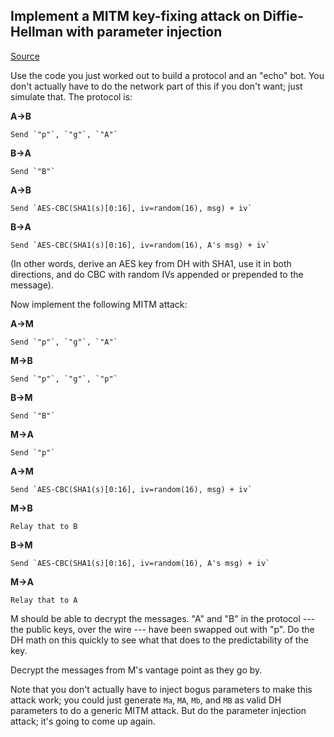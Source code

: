 ## Implement a MITM key-fixing attack on Diffie-Hellman with parameter injection

[Source](http://cryptopals.com/sets/5/challenges/34/)

Use the code you just worked out to build a protocol and an "echo" bot. You don't actually have to do the network part of this if you don't want; just simulate that. The protocol is:

**A->B**

    Send `"p"`, `"g"`, `"A"`
    
**B->A**

    Send `"B"`
    
**A->B**

    Send `AES-CBC(SHA1(s)[0:16], iv=random(16), msg) + iv`
    
**B->A**

    Send `AES-CBC(SHA1(s)[0:16], iv=random(16), A's msg) + iv`

(In other words, derive an AES key from DH with SHA1, use it in both directions, and do CBC with random IVs appended or prepended to the message).

Now implement the following MITM attack:

**A->M**

    Send `"p"`, `"g"`, `"A"`
    
**M->B**

    Send `"p"`, `"g"`, `"p"`
    
**B->M**

    Send `"B"`
    
**M->A**

    Send `"p"`
    
**A->M**

    Send `AES-CBC(SHA1(s)[0:16], iv=random(16), msg) + iv`
    
**M->B**

    Relay that to B
    
**B->M**

    Send `AES-CBC(SHA1(s)[0:16], iv=random(16), A's msg) + iv`
    
**M->A**

    Relay that to A

M should be able to decrypt the messages. "A" and "B" in the protocol --- the public keys, over the wire --- have been swapped out with "p". Do the DH math on this quickly to see what that does to the predictability of the key.

Decrypt the messages from M's vantage point as they go by.

Note that you don't actually have to inject bogus parameters to make this attack work; you could just generate `Ma`, `MA`, `Mb`, and `MB` as valid DH parameters to do a generic MITM attack. But do the parameter injection attack; it's going to come up again. 
